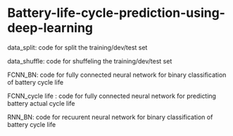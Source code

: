 # Battery-life-cycle-prediction-using-deep-learning


data_split:  code for split the training/dev/test set

data_shuffle: code for shuffeling the training/dev/test set

FCNN_BN: code for fully connected neural network for binary classification of battery cycle life

FCNN_cycle life : code for fully connected neural network for predicting battery actual cycle life

RNN_BN: code for recuurent neural network for binary classification of battery cycle life
